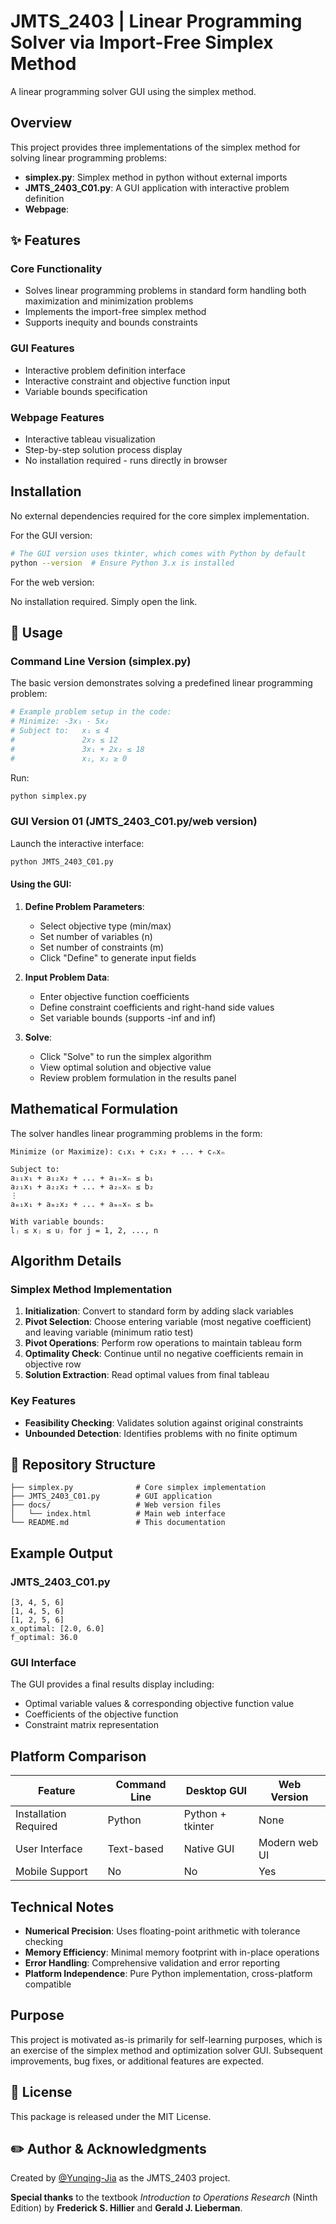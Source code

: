 # JMTS_2403 | Linear Programming Solver via Import-Free Simplex Method

A linear programming solver GUI using the simplex method.

## Overview

This project provides three implementations of the simplex method for solving linear programming problems:

- **simplex.py**: Simplex method in python without external imports
- **JMTS_2403_C01.py**: A GUI application with interactive problem definition
- **Webpage**: 

## ✨ Features

### Core Functionality
- Solves linear programming problems in standard form handling both maximization and minimization problems
- Implements the import-free simplex method
- Supports inequity and bounds constraints

### GUI Features
- Interactive problem definition interface
- Interactive constraint and objective function input
- Variable bounds specification

### Webpage Features
- Interactive tableau visualization
- Step-by-step solution process display
- No installation required - runs directly in browser

## Installation

No external dependencies required for the core simplex implementation. 

For the GUI version:

```bash
# The GUI version uses tkinter, which comes with Python by default
python --version  # Ensure Python 3.x is installed
```

For the web version:

No installation required. Simply open the link.

## 🔐 Usage

### Command Line Version (simplex.py)

The basic version demonstrates solving a predefined linear programming problem:

```python
# Example problem setup in the code:
# Minimize: -3x₁ - 5x₂
# Subject to:   x₁ ≤ 4
#               2x₂ ≤ 12
#               3x₁ + 2x₂ ≤ 18
#               x₁, x₂ ≥ 0
```

Run:
```bash
python simplex.py
```

### GUI Version 01 (JMTS_2403_C01.py/web version)

Launch the interactive interface:
```bash
python JMTS_2403_C01.py
```

#### Using the GUI:

1. **Define Problem Parameters**:
   - Select objective type (min/max)
   - Set number of variables (n)
   - Set number of constraints (m)
   - Click "Define" to generate input fields

2. **Input Problem Data**:
   - Enter objective function coefficients
   - Define constraint coefficients and right-hand side values
   - Set variable bounds (supports -inf and inf)

3. **Solve**:
   - Click "Solve" to run the simplex algorithm
   - View optimal solution and objective value
   - Review problem formulation in the results panel

## Mathematical Formulation

The solver handles linear programming problems in the form:

```
Minimize (or Maximize): c₁x₁ + c₂x₂ + ... + cₙxₙ

Subject to:
a₁₁x₁ + a₁₂x₂ + ... + a₁ₙxₙ ≤ b₁
a₂₁x₁ + a₂₂x₂ + ... + a₂ₙxₙ ≤ b₂
⋮
aₘ₁x₁ + aₘ₂x₂ + ... + aₘₙxₙ ≤ bₘ

With variable bounds:
lⱼ ≤ xⱼ ≤ uⱼ for j = 1, 2, ..., n
```

## Algorithm Details

### Simplex Method Implementation

1. **Initialization**: Convert to standard form by adding slack variables
2. **Pivot Selection**: Choose entering variable (most negative coefficient) and leaving variable (minimum ratio test)
3. **Pivot Operations**: Perform row operations to maintain tableau form
4. **Optimality Check**: Continue until no negative coefficients remain in objective row
5. **Solution Extraction**: Read optimal values from final tableau

### Key Features

- **Feasibility Checking**: Validates solution against original constraints
- **Unbounded Detection**: Identifies problems with no finite optimum

## 📂 Repository Structure

```
├── simplex.py              # Core simplex implementation
├── JMTS_2403_C01.py        # GUI application
├── docs/                   # Web version files
│   └── index.html          # Main web interface
└── README.md               # This documentation
```

## Example Output

### JMTS_2403_C01.py
```
[3, 4, 5, 6]
[1, 4, 5, 6]
[1, 2, 5, 6]
x_optimal: [2.0, 6.0]
f_optimal: 36.0
```

### GUI Interface
The GUI provides a final results display including:
- Optimal variable values & corresponding objective function value
- Coefficients of the objective function
- Constraint matrix representation

## Platform Comparison
| Feature | Command Line | Desktop GUI | Web Version |
|---------|-------------|-------------|-------------|
| Installation Required | Python | Python + tkinter | None |
| User Interface | Text-based | Native GUI | Modern web UI |
| Mobile Support | No | No | Yes |


## Technical Notes

- **Numerical Precision**: Uses floating-point arithmetic with tolerance checking
- **Memory Efficiency**: Minimal memory footprint with in-place operations
- **Error Handling**: Comprehensive validation and error reporting
- **Platform Independence**: Pure Python implementation, cross-platform compatible

## Purpose

This project is motivated as-is primarily for self-learning purposes, which is an exercise of the simplex method and optimization solver GUI. 
Subsequent improvements, bug fixes, or additional features are expected.

## 📄 License

This package is released under the MIT License.

## ✏️ Author & Acknowledgments

Created by [@Yunqing-Jia](https://github.com/Yunqing-Jia) as the JMTS_2403 project.

**Special thanks** to the textbook *Introduction to Operations Research* (Ninth Edition) by **Frederick S. Hillier** and **Gerald J. Lieberman**.